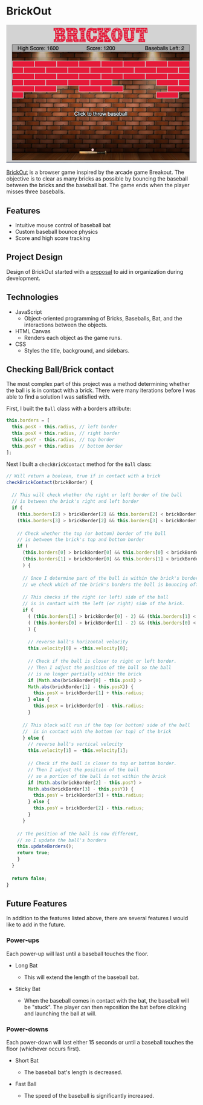 # BrickOut

[![BrickOut][game]][brickout]

[BrickOut][brickout] is a browser game inspired by the arcade game Breakout. The objective is to clear as many bricks as possible by bouncing the baseball between the bricks and the baseball bat. The game ends when the player misses three baseballs.

## Features

  - Intuitive mouse control of baseball bat
  - Custom baseball bounce physics
  - Score and high score tracking


## Project Design
Design of BrickOut started with a [proposal][proposal] to aid in organization during development.

## Technologies

* JavaScript
  - Object-oriented programming of Bricks, Baseballs, Bat, and the interactions between the objects.
* HTML Canvas
  - Renders each object as the game runs.
* CSS
  - Styles the title, background, and sidebars.

## Checking Ball/Brick contact
  The most complex part of this project was a method determining whether the ball is is in contact with a brick. There were many iterations before I was able to find a solution I was satisfied with.

  First, I built the `Ball` class with a borders attribute:
  ```javaScript
  this.borders = [
    this.posX - this.radius, // left border
    this.posX + this.radius, // right border
    this.posY - this.radius, // top border
    this.posY + this.radius  // bottom border
  ];
  ```

  Next I built a `checkBrickContact` method for the `Ball` class:
  ```javascript
  // Will return a boolean, true if in contact with a brick
  checkBrickContact(brickBorder) {

    // This will check whether the right or left border of the ball
    // is between the brick's right and left border
    if (
      (this.borders[2] > brickBorder[2] && this.borders[2] < brickBorder[3]) ||
      (this.borders[3] > brickBorder[2] && this.borders[3] < brickBorder[3]) ) {

      // Check whether the top (or bottom) border of the ball
      // is between the brick's top and bottom border
      if (
        (this.borders[0] > brickBorder[0] && this.borders[0] < brickBorder[1]) ||
        (this.borders[1] > brickBorder[0] && this.borders[1] < brickBorder[1])
        ) {

        // Once I determine part of the ball is within the brick's borders,
        // we check which of the brick's borders the ball is bouncing off of

        // This checks if the right (or left) side of the ball
        // is in contact with the left (or right) side of the brick.
        if (
          ( (this.borders[1] > brickBorder[0] - 2) && (this.borders[1] < brickBorder[0] + 2) ) ||
          ( (this.borders[0] > brickBorder[1] - 2) && (this.borders[0] < brickBorder[1] + 2) )
          ) {

          // reverse ball's horizontal velocity
          this.velocity[0] = -this.velocity[0];

          // Check if the ball is closer to right or left border.
          // Then I adjust the position of the ball so the ball
          // is no longer partially within the brick
          if (Math.abs(brickBorder[0] - this.posX) >
          Math.abs(brickBorder[1] - this.posX)) {
            this.posX = brickBorder[1] + this.radius;
          } else {
            this.posX = brickBorder[0] - this.radius;
          }

        // This block will run if the top (or bottom) side of the ball
        //  is in contact with the bottom (or top) of the brick
        } else {
          // reverse ball's vertical velocity
          this.velocity[1] = -this.velocity[1];

          // Check if the ball is closer to top or bottom border.
          // Then I adjust the position of the ball
          // so a portion of the ball is not within the brick
          if (Math.abs(brickBorder[2] - this.posY) >
          Math.abs(brickBorder[3] - this.posY)) {
            this.posY = brickBorder[3] + this.radius;
          } else {
            this.posY = brickBorder[2] - this.radius;
          }
        }

      // The position of the ball is now different,
      // so I update the ball's borders
      this.updateBorders();
      return true;
      }
    }

    return false;
  }
  ```

## Future Features

In addition to the features listed above, there are several features I would like to add in the future.

### Power-ups

Each power-up will last until a baseball touches the floor.

  - Long Bat
    * This will extend the length of the baseball bat.

  - Sticky Bat
    * When the baseball comes in contact with the bat, the baseball will be "stuck". The player can then reposition the bat before clicking and launching the ball at will.

### Power-downs

Each power-down will last either 15 seconds or until a baseball touches the floor (whichever occurs first).

  - Short Bat
    * The baseball bat's length is decreased.

  - Fast Ball
    * The speed of the baseball is significantly increased.


[brickout]: https://dpcheng.github.io/BrickOut/
[game]: ./docs/game.png
[proposal]: ./docs/proposal.md

